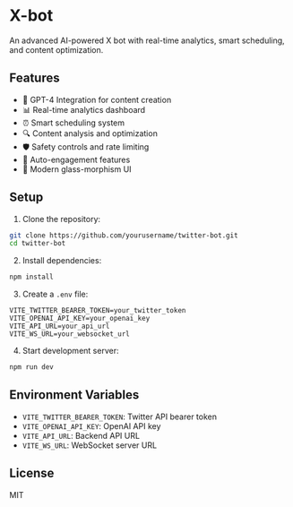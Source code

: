 # X-bot

An advanced AI-powered X bot with real-time analytics, smart scheduling, and content optimization.

## Features

- 🤖 GPT-4 Integration for content creation
- 📊 Real-time analytics dashboard
- ⏰ Smart scheduling system
- 🔍 Content analysis and optimization
- 🛡️ Safety controls and rate limiting
- 🔄 Auto-engagement features
- 📱 Modern glass-morphism UI

## Setup

1. Clone the repository:
```bash
git clone https://github.com/yourusername/twitter-bot.git
cd twitter-bot
```

2. Install dependencies:
```bash
npm install
```

3. Create a `.env` file:
```env
VITE_TWITTER_BEARER_TOKEN=your_twitter_token
VITE_OPENAI_API_KEY=your_openai_key
VITE_API_URL=your_api_url
VITE_WS_URL=your_websocket_url
```

4. Start development server:
```bash
npm run dev
```

## Environment Variables

- `VITE_TWITTER_BEARER_TOKEN`: Twitter API bearer token
- `VITE_OPENAI_API_KEY`: OpenAI API key
- `VITE_API_URL`: Backend API URL
- `VITE_WS_URL`: WebSocket server URL

## License

MIT
